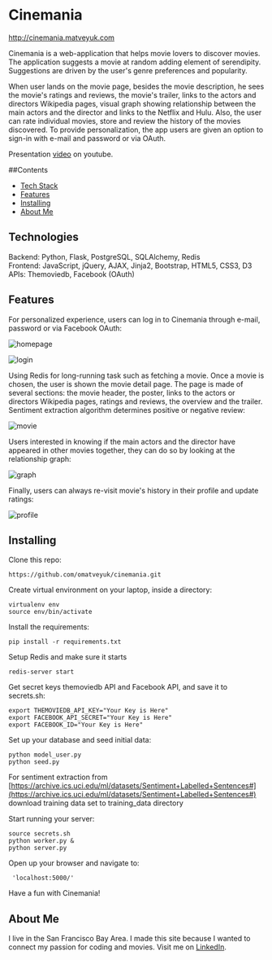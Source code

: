 # Cinemania

http://cinemania.matveyuk.com

Cinemania is a web-application that helps movie lovers to discover movies. The application suggests a movie at random adding element of serendipity. Suggestions are driven by the user's genre preferences and popularity. 

When user lands on the movie page, besides the movie description, he sees the movie's ratings and reviews, the movie's trailer, links to the actors and directors Wikipedia pages, visual graph showing relationship between the main actors and the director and links to the Netflix and Hulu. Also, the user can rate individual movies, store and review the history of the movies discovered. To provide personalization, the app users are given an option to sign-in with e-mail and password or via OAuth.

Presentation [video](https://www.youtube.com/watch?v=JnnOQStrhmE) on youtube.

##Contents
* [Tech Stack](#technologies)
* [Features](#features)
* [Installing](#installing)
* [About Me](#aboutme)

## <a name="technologies"></a>Technologies
Backend: Python, Flask, PostgreSQL, SQLAlchemy, Redis<br/>
Frontend: JavaScript, jQuery, AJAX, Jinja2, Bootstrap, HTML5, CSS3, D3<br/>
APIs: Themoviedb, Facebook (OAuth)<br/>

## <a name="features"></a>Features

For personalized experience, users can log in to Cinemania through e-mail, password or via Facebook OAuth:

![homepage](http://res.cloudinary.com/oxanamatveyuk/image/upload/v1505973962/Screen_Shot_2017-09-20_at_10.54.18_PM_m8nvuk.png)

![login](http://res.cloudinary.com/oxanamatveyuk/image/upload/v1505973961/Screen_Shot_2017-09-20_at_10.54.52_PM_lpzlfi.png)

Using Redis for long-running task such as fetching a movie. Once a movie is chosen, the user is shown the movie detail page. The page is made of several sections: the movie header, the poster, links to the actors or directors Wikipedia pages, ratings and reviews, the overview and the trailer. Sentiment extraction algorithm determines positive or negative review:

![movie](http://res.cloudinary.com/oxanamatveyuk/image/upload/v1505973963/Screen_Shot_2017-09-20_at_11.02.29_PM_cbyrwo.png)

Users interested in knowing if the main actors and the director have appeared in other movies together, they can do so by looking at the relationship graph:

![graph](http://res.cloudinary.com/oxanamatveyuk/image/upload/v1505973962/Screen_Shot_2017-09-20_at_11.01.43_PM_rinyoj.png)

Finally, users can always re-visit movie's history in their profile and update ratings:

![profile](http://res.cloudinary.com/oxanamatveyuk/image/upload/v1505973965/Screen_Shot_2017-09-20_at_10.56.23_PM_kbgd5s.png)

## <a name="installing"></a>Installing

Clone this repo:
```
https://github.com/omatveyuk/cinemania.git
```

Create virtual environment on your laptop, inside a directory:
```
virtualenv env
source env/bin/activate
```

Install the requirements:
```
pip install -r requirements.txt
```

Setup Redis and make sure it starts
```
redis-server start
```

Get secret keys themoviedb API and Facebook API, and save it to secrets.sh:
```
export THEMOVIEDB_API_KEY="Your Key is Here"
export FACEBOOK_API_SECRET="Your Key is Here"
export FACEBOOK_ID="Your Key is Here"
```

Set up your database and seed initial data:
```
python model_user.py
python seed.py
```

For sentiment extraction from 
[https://archive.ics.uci.edu/ml/datasets/Sentiment+Labelled+Sentences#](https://archive.ics.uci.edu/ml/datasets/Sentiment+Labelled+Sentences#)
download training data set to training_data directory 

Start running your server:
```
source secrets.sh
python worker.py &
python server.py
```

Open up your browser and navigate to:
```
 'localhost:5000/'
```

Have a fun with Cinemania!️



## <a name="aboutme"></a>About Me
I live in the San Francisco Bay Area. I made this site because I wanted to connect my passion for coding and movies.
Visit me on [LinkedIn](https://www.linkedin.com/in/oxana-matveyuk).
